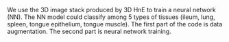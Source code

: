 We use the 3D image stack produced by 3D HnE to train a neural network (NN). The NN model could classify among 5 types of tissues (ileum, lung, spleen, tongue epithelium, tongue muscle).
The first part of the code is data augmentation. The second part is neural network training.

